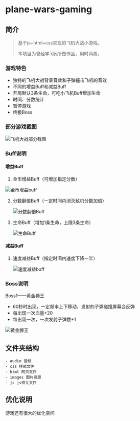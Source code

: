 # plane-wars-gaming

##  简介

> 基于js+html+css实现的飞机大战小游戏。
>
> 本项目为曾经学习js所做作品，用时两周。

### 游戏特色

- 独特的飞机大战背景音效和子弹撞击飞机的音效
- 不同的增益Buff和减益Buff
- 开局默认3条生命，可吃小飞机Buff增加生命
- 时间、分数统计
- 暂停游戏
- 终极Boss

### 部分游戏截图



![飞机大战部分截图](https://cos.duktig.cn/typora/20210818100031.png)

### Buff说明

#### 增益Buff

1. 金币增益Buff（可增加指定分数）

![金币增益buff](https://gitee.com/koala010/typora/raw/master/img/20210816144422.png)

2. 分数翻倍Buff（一定时间内消灭敌机分数加倍）

   ![分数翻倍Buff](https://gitee.com/koala010/typora/raw/master/img/20210816144815.png)

3. 生命Buff（增加1条生命，上限3条生命）

   ![生命Buff](https://gitee.com/koala010/typora/raw/master/img/20210816144957.png)

#### 减益Buff

1. 速度减益Buff（指定时间内速度下降一半）

   ![速度减益buff](https://gitee.com/koala010/typora/raw/master/img/20210816144607.png)

   

### Boss说明

Boss1——黄金狮王

- 60秒时出现，一定频率上下移动，发射的子弹碰撞屏幕会反弹
- 每出现一次血量+20
- 每出现一次，一次发射子弹数+1

![黄金狮王](https://cos.duktig.cn/typora/20210818100130.png)



## 文件夹结构

```
- audio 音频
- css 样式文件
- html 网页文件
- images 图片资源
- js js相关文件
```



## 优化说明

游戏还有很大的优化空间

